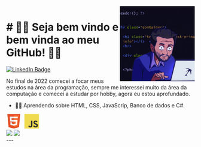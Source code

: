 
<img src= "giphy.gif" width= "200px" align= "right">
<h1># 🐱‍👤 Seja bem vindo e bem vinda ao meu GitHub! 🐱‍👤</h1>


<div id="badges">
  <a href = "https://www.linkedin.com/in/giovanna-correia-tonetto-536897255/">
    <img src="https://img.shields.io/badge/LinkedIn-blue?style=for-the-badge&logo=linkedin&logoColor=white" target="_blank" rel="external" alt="LinkedIn Badge"/>
  </a>
 
</div>

No final de 2022 comecei a focar meus estudos na área da programação, sempre me interessei muito da área da computação e comecei a estudar por hobby, agora eu estou aprofundado.

- 👩‍💻 Aprendendo sobre HTML, CSS, JavaScrip, Banco de dados e C#.



<div>
  <img src="https://github.com/devicons/devicon/blob/master/icons/html5/html5-original.svg" title="HTML5" alt="HTML" width="40" height="40"/>&nbsp;
  <img src="https://github.com/devicons/devicon/blob/master/icons/javascript/javascript-original.svg" title="JavaScript" alt="JavaScript" width="40" height="40"/>&nbsp;
</div>

<div align = "left">
<img height = "200em" src="https://github-readme-stats.vercel.app/api/top-langs/?username=Tonetto17&show_icons=true&theme=cobalt&count_private=true"/>
<img height = "200em" src="https://github-readme-stats.vercel.app/api?username=Ella-25&show_icons=true&show_icons=true&theme=cobalt&count_private=true" />
</div>
---


